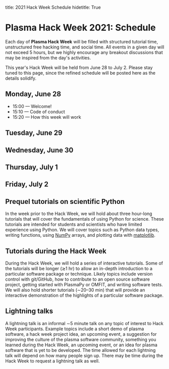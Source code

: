 title: 2021 Hack Week Schedule
hidetitle: True

# Plasma Hack Week 2021: Schedule

Each day of **Plasma Hack Week** will be filled with structured tutorial time,
unstructured free hacking time, and social time.  All events in a given day will
not exceed 5 hours, but we highly encourage any breakout discussions that
may be inspired from the day's activities.

This year's Hack Week will be held from June 28 to July 2.  Please stay
tuned to this page, since the refined schedule will be posted here as
the details solidify.  

## Monday, June 28

 - 15:00 — Welcome!
 - 15:10 — Code of conduct
 - 15:20 — How this week will work






## Tuesday, June 29


## Wednesday, June 30


## Thursday, July 1


## Friday, July 2


## Prequel tutorials on scientific Python

In the week prior to the Hack Week, we will hold about three hour-long
tutorials that will cover the fundamentals of using Python for science. 
These tutorials are intended for students and scientists who have limited
experience using Python.  We will cover topics such as Python data types,
writing functions, using [NumPy](https://numpy.org/) arrays, and plotting
data with [matplotlib](https://matplotlib.org/).

## Tutorials during the Hack Week

During the Hack Week, we will hold a series of interactive tutorials.
Some of the tutorials will be longer (≳1 hr) to allow an in-depth
introduction to a particular software package or technique.  Likely 
topics include version control with git/GitHub, how to contribute to an
open source software project, getting started with PlasmaPy or OMFIT,
and writing software tests.  We will also hold shorter tutorials 
(∼20–30 min) that will provide an interactive demonstration of the
highlights of a particular software package.

## Lightning talks

A lightning talk is an informal ∼5 minute talk on any topic of interest
to Hack Week participants.  Example topics include a short demo of plasma
software, a hack week project idea, an upcoming event, a suggestion for
improving the culture of the plasma software community, something you
learned during the Hack Week, an upcoming event, or an idea for plasma
software that is yet to be developed.  The time allowed for each
lightning talk will depend on how many people sign up.  There may be
time during the Hack Week to request a lightning talk as well.
